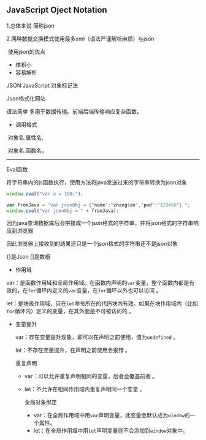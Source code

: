 ## 	JavaScript Oject Notation

1.总体来说 简称json

2.两种数据交换模式使用最多xml（语法严谨解析麻烦）与json

​	使用json的优点

- 体积小
- 容易解析

JSON:JavaScript 对象标记法

Json格式化网站

语法简单 多用于数据传输。前端后端传输响应复杂函数。

- 调用格式

​	对象名.属性名,

​	对象名.函数名，	

------

Eval函数

将字符串内的js函数执行，使用方法将java发送过来的字符串转换为json对象

```javascript
window.eval("var a = 100;");

var fromJava = "var jsonObj = {"name":"zhangsan","pwd":"123456"} ";
window.eval("var jsonObj = " + fromJava);
```

因为java查询数据库后会拼接成一个json格式的字符串，并将json格式的字符串响应到浏览器

因此浏览器上接收到的结果还只是一个json格式的字符串还不是json对象

{}是Json []是数组



- 作用域  

var：是函数作用域和全局作用域。在函数内声明的`var`变量，整个函数内都是有效的，在`for`循环内定义的`var`变量，在`for`循环以外也可以访问 。 

let：是块级作用域，只在`let`命令所在的代码块内有效。如果在块作用域内（比如`for`循环内）定义的变量，在其外面是不可被访问的 。

- 变量提升  

  var：存在变量提升现象，即可以在声明之前使用，值为`undefined` 。  

  let：不存在变量提升，在声明之前使用会报错 。 

  重复声明  

  - var：可以允许重复声明相同的变量，后者会覆盖前者 。  

  - let：不允许在相同作用域内重复声明同一个变量 。  

     全局对象绑定  

    - var：在全局作用域中用`var`声明变量，此变量会默认成为`window`的一个属性。  
    - let：在全局作用域中用`let`声明变量则不会添加到`window`对象中。 
